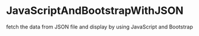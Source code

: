 # JavaScriptAndBootstrapWithJSON
fetch the data from JSON file and display by using JavaScript and Bootstrap   
